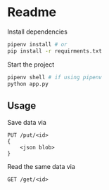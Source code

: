 # Readme

Install dependencies

```sh
pipenv install # or
pip install -r requirments.txt
```

Start the project

```sh
pipenv shell # if using pipenv
python app.py
```

## Usage

Save data via

```
PUT /put/<id>
{
    <json blob>
}
```

Read the same data via

```
GET /get/<id>
```
